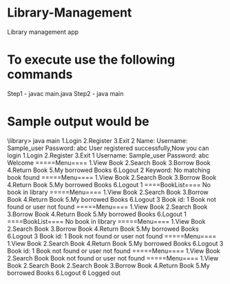 # Library-Management
Library management app

# To execute use the following commands
Step1 - javac main.java
Step2 - java main

# Sample output would be 
<p>
\library> java main 
1.Login
2.Register
3.Exit
2
Name:
Username:
Sample_user
Password:
abc 
User registered successfully,Now you can login
1.Login
2.Register
3.Exit
1
Username:
Sample_user
Password:
abc
Welcome 
=====Menu====
1.View Book
2.Search Book
3.Borrow Book
4.Return Book
5.My borrowed Books
6.Logout 
2
Keyword:
No matching book found
=====Menu====
1.View Book
2.Search Book
3.Borrow Book
4.Return Book
5.My borrowed Books
6.Logout
1
====BookList====
No book in library
=====Menu====
1.View Book
2.Search Book
3.Borrow Book
4.Return Book
5.My borrowed Books
6.Logout
3
Book id:
1
Book not found or user not found
=====Menu====
1.View Book
2.Search Book
3.Borrow Book
4.Return Book
5.My borrowed Books
6.Logout
1
====BookList====
No book in library
=====Menu====
1.View Book
2.Search Book
3.Borrow Book
4.Return Book
5.My borrowed Books
6.Logout
3
Book id:
1
Book not found or user not found
=====Menu====
1.View Book
2.Search Book
4.Return Book
5.My borrowed Books
6.Logout
3
Book id:
1
Book not found or user not found
=====Menu====
1.View Book
2.Search Book
Book not found or user not found
=====Menu====
1.View Book
2.Search Book
2.Search Book
3.Borrow Book
4.Return Book
5.My borrowed Books
6.Logout
6
Logged out
</p>
